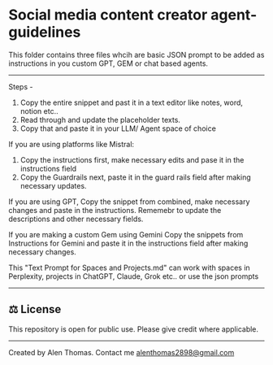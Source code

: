 # Social media content creator agent- guidelines

This folder contains three files whcih are basic JSON prompt to be added as instructions in you custom GPT, GEM or chat based agents.

---
Steps -
1. Copy the entire snippet and past it in a text editor like notes, word, notion etc..
2. Read through and update the placeholder texts.
3. Copy that and paste it in your LLM/ Agent space of choice

If you are using platforms like Mistral:  
1. Copy the instructions first, make necessary edits and pase it in the instructions field
2. Copy the Guardrails next, paste it in the guard rails field after making necessary updates.

If you are using GPT,
Copy the snippet from combined, make necessary changes and paste in the instructions. Rememebr to update the descriptions and other necessary fields.

If you are making a custom Gem using Gemini
Copy the snippets from Instructions for Gemini and paste it in the instructions field after making necessary changes.

This "Text Prompt for Spaces and Projects.md" can work with spaces in Perplexity, projects in ChatGPT, Claude, Grok etc.. or use the json prompts

---

## ⚖️ License

This repository is open for public use. Please give credit where applicable.  

---

Created by Alen Thomas.
Contact me alenthomas2898@gmail.com
